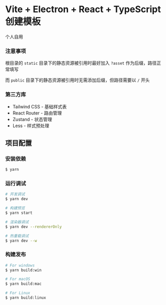 # Vite + Electron + React + TypeScript 创建模板
个人自用
### 注意事项
根目录的 `static` 目录下的静态资源被引用时最好加入 `?asset` 作为后缀，路径正常填写

而 `public` 目录下的静态资源被引用时无需添加后缀，但路径需要以 `/` 开头

### 第三方库
- Tailwind CSS - 基础样式表
- React Router - 路由管理
- Zustand - 状态管理
- Less - 样式预处理

## 项目配置

### 安装依赖

```bash
$ yarn
```

### 运行调试

```bash
# 开发调试
$ yarn dev

# 构建预览
$ yarn start

# 渲染器调试
$ yarn dev --rendererOnly

# 热重载调试
$ yarn dev --w
```

### 构建发布

```bash
# For windows
$ yarn build:win

# For macOS
$ yarn build:mac

# For Linux
$ yarn build:linux
```
